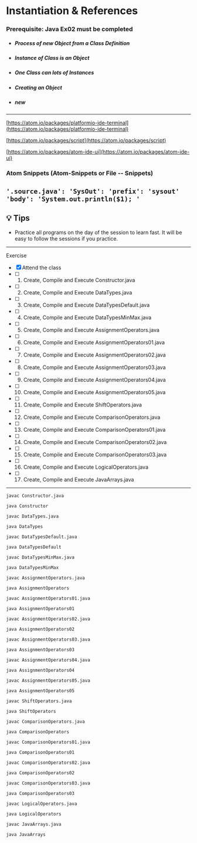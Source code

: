 # Instantiation & References

### **Prerequisite:** Java Ex02 must be completed


- ##### Process of new Object from a Class Definition
- ##### Instance of Class is an Object
- ##### One Class can lots of Instances
- ##### Creating an Object
- ##### new

 
 ---

 [https://atom.io/packages/platformio-ide-terminal](https://atom.io/packages/platformio-ide-terminal)

 [https://atom.io/packages/script](https://atom.io/packages/script)

 [https://atom.io/packages/atom-ide-ui](https://atom.io/packages/atom-ide-ui)

 ### Atom Snippets (Atom-Snippets or File -- Snippets)

`
 '.source.java':
  'SysOut':
    'prefix': 'sysout'
    'body': 'System.out.println($1); '
`
 ---

 ## :bulb: Tips

 - Practice all programs on the day of the session to learn fast. It will be easy to follow the sessions if you practice.

 ---
 Exercise
 - [x] Attend the class
 - [ ] 1) Create, Compile and Execute  Constructor.java
 - [ ] 2) Create, Compile and Execute  DataTypes.java
 - [ ] 3) Create, Compile and Execute  DataTypesDefault.java
 - [ ] 4) Create, Compile and Execute  DataTypesMinMax.java
 - [ ] 5) Create, Compile and Execute  AssignmentOperators.java
 - [ ] 6) Create, Compile and Execute  AssignmentOperators01.java
 - [ ] 7) Create, Compile and Execute  AssignmentOperators02.java
 - [ ] 8) Create, Compile and Execute  AssignmentOperators03.java
 - [ ] 9) Create, Compile and Execute  AssignmentOperators04.java
 - [ ] 10) Create, Compile and Execute  AssignmentOperators05.java
 - [ ] 11) Create, Compile and Execute  ShiftOperators.java
 - [ ] 12) Create, Compile and Execute  ComparisonOperators.java
 - [ ] 13) Create, Compile and Execute  ComparisonOperators01.java
 - [ ] 14) Create, Compile and Execute  ComparisonOperators02.java
 - [ ] 15) Create, Compile and Execute  ComparisonOperators03.java
 - [ ] 16) Create, Compile and Execute  LogicalOperators.java
 - [ ] 17) Create, Compile and Execute  JavaArrays.java

---

`javac Constructor.java`

`java Constructor`

`javac DataTypes.java`

`java DataTypes`

`javac DataTypesDefault.java`

`java DataTypesDefault`

`javac DataTypesMinMax.java`

`java DataTypesMinMax`

`javac AssignmentOperators.java`

`java AssignmentOperators`

`javac AssignmentOperators01.java`

`java AssignmentOperators01`

`javac AssignmentOperators02.java`

`java AssignmentOperators02`

`javac AssignmentOperators03.java`

`java AssignmentOperators03`

`javac AssignmentOperators04.java`

`java AssignmentOperators04`

`javac AssignmentOperators05.java`

`java AssignmentOperators05`

`javac ShiftOperators.java`

`java ShiftOperators`

`javac ComparisonOperators.java`

`java ComparisonOperators`

`javac ComparisonOperators01.java`

`java ComparisonOperators01`

`javac ComparisonOperators02.java`

`java ComparisonOperators02`

`javac ComparisonOperators03.java`

`java ComparisonOperators03`

`javac LogicalOperators.java`

`java LogicalOperators`

`javac JavaArrays.java`

`java JavaArrays`
